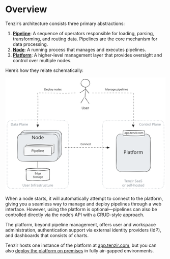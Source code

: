 # Overview

Tenzir’s architecture consists three primary abstractions:

1. [**Pipeline**](/explanations/architecture/pipeline): A sequence of operators responsible for loading, parsing, transforming, and routing data. Pipelines are the core mechanism for data processing.
2. [**Node**](/explanations/architecture/node): A running process that manages and executes pipelines.
3. [**Platform**](/explanations/architecture/platform): A higher-level management layer that provides oversight and control over multiple nodes.

Here’s how they relate schematically:

![Pipelines, Nodes, Platform](/_astro/pipelines-nodes-platform.tEUv8QT0_19DKCs.svg)

When a node starts, it will automatically attempt to connect to the platform, giving you a seamless way to manage and deploy pipelines through a web interface. However, using the platform is optional—pipelines can also be controlled directly via the node’s API with a CRUD-style approach.

The platform, beyond pipeline management, offers user and workspace administration, authentication support via external identity providers (IdP), and dashboards that consists of charts.

Tenzir hosts one instance of the platform at [app.tenzir.com](https://app.tenzir.com), but you can also [deploy the platform on premises](/guides/platform-setup) in fully air-gapped environments.